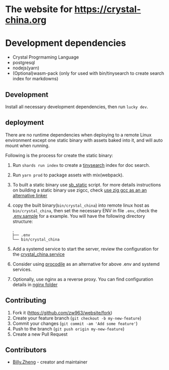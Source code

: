 # The website for https://crystal-china.org

# Development dependencies

- Crystal Progrmaming Language
- postgresql
- nodejs(yarn)
- (Optional)wasm-pack (only for used with bin/tinysearch to create search index for markdowns)

## Development

Install all necessary development dependencies, then run `lucky dev`.

## deployment

There are no runtime dependencies when deploying to a remote Linux environment except
one static binary with assets baked into it, and will auto mount when running.

Following is the process for create the static binary:

1. Run `shards run index` to create a [tinysearch](https://github.com/tinysearch/tinysearch) index for doc search.

2. Run `yarn prod` to package assets with mix(webpack).

3. To built a static binary use [sb_static](https://github.com/crystal-china/magic-haversack/blob/main/bin/sb_static) script.
   for more details instructions on building a static binary use zigcc, check [use zig gcc as an an alternative linker](https://github.com/crystal-china/magic-haversack/blob/main/docs/use_zig_cc_as_an_alternative_linker.md)

4. copy the built binary(`bin/crystal_china`) into remote linux host as `bin/crystal_china`, then 
   set the necessary ENV in file `.env`, check the [.env.sample](/.env.sample) for a example.
   You will have the following directory structure:
```
   .
   ├── .env
   └── bin/crystal_china
```

5. Add a systemd service to start the server, review the configuration for the [crystal_china.service](/nginx/crystal_china.service)

6. Consider using [procodile](https://github.com/crystal-china/procodile) as an alternative for above .env and systemd services.

7. Optionally, use nginx as a reverse proxy. You can find configuration details in [nginx folder](/nginx)

## Contributing

1. Fork it (<https://github.com/zw963/website/fork>)
2. Create your feature branch (`git checkout -b my-new-feature`)
3. Commit your changes (`git commit -am 'Add some feature'`)
4. Push to the branch (`git push origin my-new-feature`)
5. Create a new Pull Request

## Contributors

- [Billy.Zheng](https://github.com/zw963) - creator and maintainer
